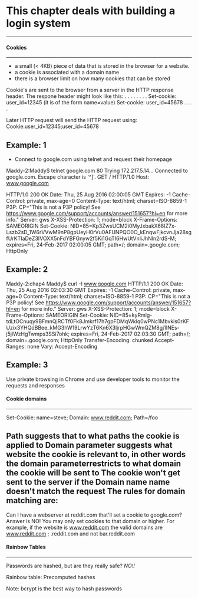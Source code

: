 # This chapter deals with building a login system
------------------------------------------------

#### Cookies
-------------
- a small (< 4KB) piece of data that is stored in the browser for a website. 
- a cookie is associated with a domain name
- there is a browser limit on how many cookies that can be stored

Cookie's are sent to the browser from a server in the HTTP response header. The respone header might look like this:
. . . . 
. . . . 
Set-cookie: user\_id=12345 (it is of the form name=value)
Set-cookie: user\_id=45678
. . . .

Later HTTP request will send the HTTP request using:
Cookie:user\_id=12345;user\_id=45678

Example: 1
----------
- Connect to google.com using telnet and request their homepage

Maddy-2:Maddy$ telnet google.com 80
Trying 172.217.5.14...
Connected to google.com.
Escape character is '^]'.
GET / HTTP/1.0
Host: www.google.com

HTTP/1.0 200 OK
Date: Thu, 25 Aug 2016 02:00:05 GMT
Expires: -1
Cache-Control: private, max-age=0
Content-Type: text/html; charset=ISO-8859-1
P3P: CP="This is not a P3P policy! See https://www.google.com/support/accounts/answer/151657?hl=en for more info."
Server: gws
X-XSS-Protection: 1; mode=block
X-Frame-Options: SAMEORIGIN
Set-Cookie: NID=85=Kp3ZwsUCM2i0MyJxbakX68IZ7x-Lszb2sD\_1W6rVVwM9nP8gpUeyH0rVu0AFUNPQO0O\_kEnqwFjkcvnJja28sgfUrKTIaDeZ3IVOXX5nFdYBFGnyw2f5Ki1GqTI6HwUtVnliJhNln2rdS-M; expires=Fri, 24-Feb-2017 02:00:05 GMT; path=/; domain=.google.com; HttpOnly

Example: 2
----------
Maddy-2:chap4 Maddy$ curl -I www.google.com
HTTP/1.1 200 OK
Date: Thu, 25 Aug 2016 02:03:30 GMT
Expires: -1
Cache-Control: private, max-age=0
Content-Type: text/html; charset=ISO-8859-1
P3P: CP="This is not a P3P policy! See https://www.google.com/support/accounts/answer/151657?hl=en for more info."
Server: gws
X-XSS-Protection: 1; mode=block
X-Frame-Options: SAMEORIGIN
Set-Cookie: NID=85=kyRmlg-tdLtOCnuqy9BFmnQjRCTf0Fk8Jmkrf17h7gpFDMqWklq0wPNc1Mbvkis0rKFUzix3YHQdBBee\_kMG3hW19LrwYzT6Kn6X3ljrpHGwWmQZM8gj1INEs-j5jlWzHgTwmps3SSi7ohk; expires=Fri, 24-Feb-2017 02:03:30 GMT; path=/; domain=.google.com; HttpOnly
Transfer-Encoding: chunked
Accept-Ranges: none
Vary: Accept-Encoding

Example: 3
----------
Use private browsing in Chrome and use developer tools to monitor the requests and responses

#### Cookie domains
-------------------
Set-Cookie: name=steve; Domain: www.reddit.com; Path=/foo

Path suggests that to what paths the cookie is applied to
Domain parameter suggests what website the cookie is relevant to, in other words the domain parameterrestricts to what domain the cookie will be sent to
The cookie won't get sent to the server if the Domain name name doesn't match the request
The rules for domain matching are:
 - 

Can I have a webserver at reddit.com that'll set a cookie to google.com?
Answer is NO! You may only set cookies to that domain or higher. For example, if the website is www.reddit.com the valid domains are www.reddit.com ; .reddit.com and not bar.reddit.com

#### Rainbow Tables
-------------------
Passwords are hashed, but are they really safe? _NO!!_

Rainbow table: Precomputed hashes 

Note: bcrypt is the best way to hash passwords
